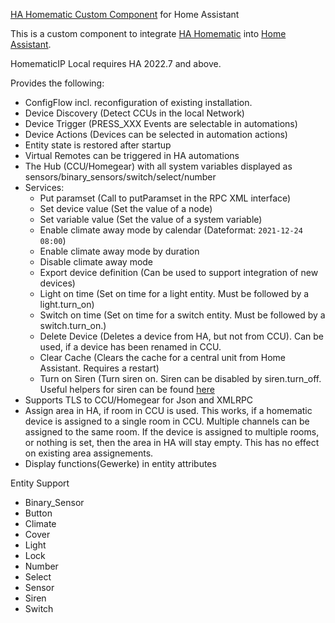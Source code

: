 [HA Homematic Custom Component](https://github.com/danielperna84/custom_homematic) for Home Assistant

This is a custom component to integrate [HA Homematic](https://github.com/danielperna84/hahomematic) into [Home Assistant](https://www.home-assistant.io).

HomematicIP Local requires HA 2022.7 and above.

Provides the following:
- ConfigFlow incl. reconfiguration of existing installation.
- Device Discovery (Detect CCUs in the local Network)
- Device Trigger (PRESS_XXX Events are selectable in automations)
- Device Actions (Devices can be selected in automation actions)
- Entity state is restored after startup
- Virtual Remotes can be triggered in HA automations
- The Hub (CCU/Homegear) with all system variables displayed as sensors/binary_sensors/switch/select/number
- Services:
  - Put paramset (Call to putParamset in the RPC XML interface)
  - Set device value (Set the value of a node)
  - Set variable value (Set the value of a system variable)
  - Enable climate away mode by calendar (Dateformat: `2021-12-24 08:00`)
  - Enable climate away mode by duration
  - Disable climate away mode
  - Export device definition (Can be used to support integration of new devices)
  - Light on time (Set on time for a light entity. Must be followed by a light.turn_on)
  - Switch on time (Set on time for a switch entity. Must be followed by a switch.turn_on.)
  - Delete Device (Deletes a device from HA, but not from CCU). Can be used, if a device has been renamed in CCU.
  - Clear Cache (Clears the cache for a central unit from Home Assistant. Requires a restart)
  - Turn on Siren (Turn siren on. Siren can be disabled by siren.turn_off. Useful helpers for siren can be found [here](https://github.com/danielperna84/hahomematic/blob/devel/docs/input_select_helper.md#siren)
- Supports TLS to CCU/Homegear for Json and XMLRPC
- Assign area in HA, if room in CCU is used.
  This works, if a homematic device is assigned to a single room in CCU. Multiple channels can be assigned to the same room.
  If the device is assigned to multiple rooms, or nothing is set, then the area in HA will stay empty.
  This has no effect on existing area assignements.
- Display functions(Gewerke) in entity attributes

Entity Support
- Binary_Sensor
- Button
- Climate
- Cover
- Light
- Lock
- Number
- Select
- Sensor
- Siren
- Switch
